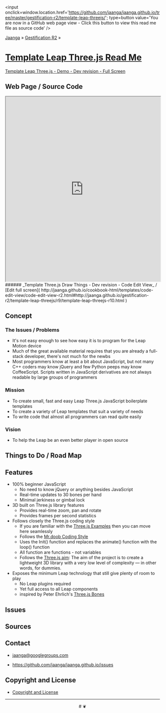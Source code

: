 ﻿<span style=display:none; >[You are now in a GitHub source code view - click this link to view this read me file as a web page]( http://jaanga.github.io/gestification-r2/template-leap-threejs/ "View file as a web page." ) </span>
<input onclick=window.location.href='https://github.com/jaanga/jaanga.github.io/tree/master/gestification-r2/template-leap-threejs/'; type=button  value='You are now in a GitHub web page view - Click this button to view this read me file as source code' />

[Jaanga]( http://jaanga.github.io ) » [Gestification R2]( http://jaanga.github.io/gestification-r2/  ) »

[Template Leap Three.js Read Me]( index.html )
===


[Template Leap Three.js  - Demo - Dev revision - Full Screen]( http://jaanga.github.io/gestification-r2/template-leap-threejs/dev/ )

## Web Page / Source Code

<iframe class=ifr src=http://jaanga.github.io/cookbook-html/templates/code-edit-view/code-edit-view-r2.html#http://jaanga.github.io/gestification-r2/template-leap-threejs/r9/template-leap-threejs-r10.html width=100% height=600px ></iframe>  
###### _Template Three.js Draw Things - Dev revision - Code Edit View_ / [Edit full screen]( http://jaanga.github.io/cookbook-html/templates/code-edit-view/code-edit-view-r2.html#http://jaanga.github.io/gestification-r2/template-leap-threejs/r9/template-leap-threejs-r10.html  )


## Concept

### The Issues / Problems
<!--

The general format is an adaptation of the ideas developed in Alexander's _et al_ [A Pattern Language]( https://books.google.com/books?id=hwAHmktpk5IC&pg=PR10#v=onepage&q&f=false ) - as sammarized on page 10.

Each pattern describes a problem which occurs over and over again in our environment, and then describes the core of the solution to that problem, in such a way that you can use this solution a million times over, without ever doing it the same way twice.

patterns are descriptions of common problems and proposal for the solutions that can be used repeatedly every time the problem is encountered and producing an different outcome.

-->

* It's not easy enough to see how easy it is to program for the Leap Motion device
* Much of the great available material requires that you are already a full-stack developer, there's not much for the newbs
* Most programmers know at least a bit about JavaScript, but not many C++ coders may know jQuery and few Python peeps may know CoffeeScript. 
Scripts written in JavaScript derivatives are not always readable by large groups of programmers

### Mission
<!-- a statement of a rationale, applicable now as well as in the future -->

* To create small, fast and easy Leap Three.js JavaScript boilerplate templates
* To create a variety of Leap templates that suit a variety of needs
* To write code that almost all programmers can read quite easily

### Vision
<!--  a descriptive picture of a desired future state -->

* To help the Leap be an even better player in open source 

## Things to Do / Road Map


## Features

* 100% beginner JavaScript
	* No need to know jQuery or anything besides JavaScript
	* Real-time updates to 30 bones per hand
	* Minimal jerkiness or gimbal lock
* 3D built on Three.js library features
	* Provides real-time zoom, pan and rotate
	* Provides frames per second statistics
* Follows closely the Three.js coding style
	* If you are familiar with the [Three.js Examples]( http://mrdoob.github.io/three.js/examples/ ) then you can move here seamlessly
	* Follows the [Mr.doob Coding Style]( https://github.com/mrdoob/three.js/wiki/Mr.doob's-Code-Style%E2%84%A2 )
	* Uses the Init() function and replaces the animate() function with the loop() function
	* All function are functions - not variables
	* Follows the [Three.js aim]( https://github.com/mrdoob/three.js ): 
The aim of the project is to create a lightweight 3D library with a very low level of complexity — in other words, for dummies.
* Exposes the minimum Leap technology that still give plenty of room to play
	* No Leap plugins required
	* Yet full access to all Leap components
	* inspired by Peter Ehrlich's [Three.js Bones]( view-source:http://leapmotion.github.io/leapjs/examples/threejs-bones.html )

## Issues

 
## Sources


## Contact

* jaanga@googlegroups.com

* https://github.com/jaanga/jaanga.github.io/issues

## Copyright and License

* [Copyright and License]( http://jaanga.github.io/#http://jaanga.github.io/jaanga-copyright-and-mit-license.md ) 

***

<center title="dingbat" >
# <a href=javascript:window.scrollTo(0,0); style=text-decoration:none; >❦</a>
</center>



